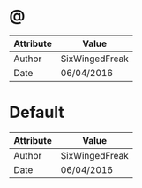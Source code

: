 # @
| Attribute | Value |
| ---  | ---     |
| Author | SixWingedFreak |
| Date | 06/04/2016 |
# Default
| Attribute | Value |
| ---  | ---     |
| Author | SixWingedFreak |
| Date | 06/04/2016 |
